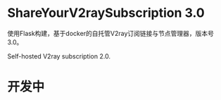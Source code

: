 # ShareYourV2raySubscription 3.0

使用Flask构建，基于docker的自托管V2ray订阅链接与节点管理器，版本号3.0。

Self-hosted V2ray subscription 2.0.

# 开发中